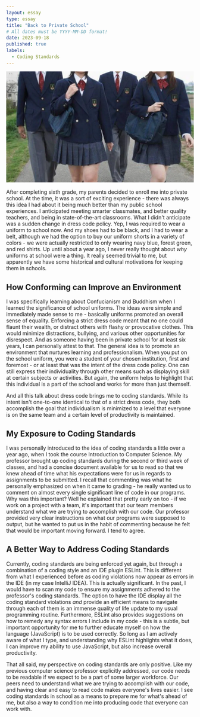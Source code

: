 ```yaml
---
layout: essay
type: essay
title: "Back to Private School"
# All dates must be YYYY-MM-DD format!
date: 2023-09-18
published: true
labels:
  - Coding Standards
---
```


<img class="image-fluid" src="../img/going-back-to-private-school-resize.png">

After completing sixth grade, my parents decided to enroll me into private school. At the time, it was a sort of exciting experience - there was always this idea I had about it being much better than my public school experiences. I anticipated meeting smarter classmates, and better quality teachers, and being in state-of-the-art classrooms. What I didn't anticipate was a sudden change in dress code policy. Yep, I was required to wear a uniform to school now. And my shoes had to be black, and I had to wear a belt, although we had the option to buy our uniform shorts in a variety of colors - we were actually restricted to only wearing navy blue, forest green, and red shirts. Up until about a year ago, I never really thought about *why* uniforms at school were a thing. It really seemed trivial to me, but apparently we have some historical and cultural motivations for keeping them in schools.

## How Conforming can Improve an Environment

I was specifically learning about Confucianism and Buddhism when I learned the significance of school uniforms. The ideas were simple and immediately made sense to me - basically uniforms promoted an overall sense of equality. Enforcing a strict dress code meant that no one could flaunt their wealth, or distract others with flashy or provocative clothes. This would minimize distractions, bullying, and various other opportunities for disrespect. And as someone having been in private school for at least six years, I can personally attest to that. The general idea is to promote an environment that nurtures learning and professionalism. When you put on the school uniform, you were a student of your chosen institution, first and foremost - or at least that was the intent of the dress code policy. One can still express their individuality through other means such as displaying skill at certain subjects or activities. But again, the uniform helps to highlight that this individual is a part of the school and works for more than just themself.

And all this talk about dress code brings me to coding standards. While its intent isn't one-to-one identical to that of a strict dress code, they both accomplish the goal that individualism is minimized to a level that everyone is on the same team and a certain level of productivity is maintained.

## My Exposure to Coding Standards

I was personally introduced to the idea of coding standards a little over a year ago, when I took the course Introduction to Computer Science. My professor brought up coding standards during the second or third week of classes, and had a concise document available for us to read so that we knew ahead of time what his expectations were for us in regards to assignments to be submitted. I recall that commenting was what he personally emphasized on when it came to grading - he really wanted us to comment on almost every single significant line of code in our programs. Why was this important? Well he explained that pretty early on too - if we work on a project with a team, it's important that our team members understand what we are trying to accomplish with our code. Our professor provided very clear instructions on what our programs were supposed to output, but he wanted to put us in the habit of commenting because he felt that would be important moving forward. I tend to agree.

## A Better Way to Address Coding Standards

Currently, coding standards are being enforced yet again, but through a combination of a coding style and an IDE plugin ESLint. This is different from what I experienced before as coding violations now appear as errors in the IDE (in my case IntelliJ IDEA). This is actually significant. In the past, I would have to scan my code to ensure my assignments adhered to the professor's coding standards. The option to have the IDE display all the coding standard violations *and* provide an efficient means to navigate through each of them is an immense quality of life update to my usual programming routine. Furthermore, ESLint also provides suggestions on how to remedy any syntax errors I include in my code - this is a subtle, but important opportunity for me to further educate myself on how the language (JavaScript) is to be used correctly. So long as I am actively aware of what I type, and understanding why ESLint highlights what it does, I can improve my ability to use JavaScript, but also increase overall productivity.

That all said, my perspective on coding standards are only positive. Like my previous computer science professor explicitly addressed, our code needs to be readable if we expect to be a part of some larger workforce. Our peers need to understand what we are trying to accomplish with our code, and having clear and easy to read code makes everyone's lives easier. I see coding standards in school as a means to prepare me for what's ahead of me, but also a way to condition me into producing code that everyone can work with.
